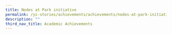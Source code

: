 ```yaml
---
title: Nodes at Park initiative
permalink: /yi-stories/achievements/achievements/nodes-at-park-initiative/
description: ""
third_nav_title: Academic Achievements
---
```

